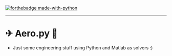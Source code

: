 [![forthebadge made-with-python](http://ForTheBadge.com/images/badges/made-with-python.svg)](https://www.python.org/)

---

# ✈ Aero.py 🚀

- Just some engineering stuff using Python and Matlab as solvers :)
